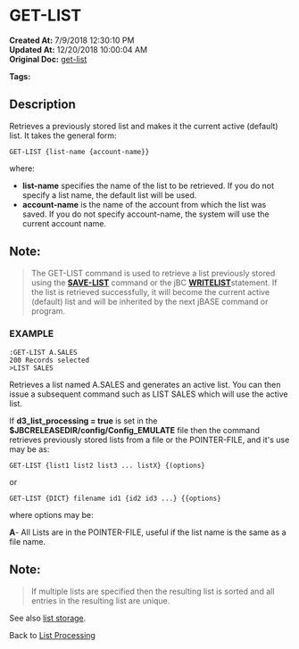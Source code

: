 # GET-LIST

**Created At:** 7/9/2018 12:30:10 PM  
**Updated At:** 12/20/2018 10:00:04 AM  
**Original Doc:** [get-list](https://docs.jbase.com/47026-lists/get-list)  

**Tags:**
<badge text='jql' vertical='middle' />
<badge text='lists' vertical='middle' />

## Description 

Retrieves a previously stored list and makes it the current active (default) list. It takes the general form:

```
GET-LIST {list-name {account-name}}
```

where:

- **list-name** specifies the name of the list to be retrieved. If you do not specify a list name, the default list will be used.
- **account-name** is the name of the account from which the list was saved. If you do not specify account-name, the system will use the current account name.




## Note:


> The GET-LIST command is used to retrieve a list previously stored using the [**SAVE-LIST**](./../save-list) command or the jBC [**WRITELIST**](./../../../jbase-basic-%28jbc%29/writelist)statement. If the list is retrieved successfully, it will become the current active (default) list and will be inherited by the next jBASE command or program.




### EXAMPLE

```
:GET-LIST A.SALES
200 Records selected
>LIST SALES
```

Retrieves a list named A.SALES and generates an active list. You can then issue a subsequent command such as LIST SALES which will use the active list.

If **d3\_list\_processing = true** is set in the **$JBCRELEASEDIR/config/Config\_EMULATE** file then the command retrieves previously stored lists from a file or the POINTER-FILE, and it's use may be as:

```
GET-LIST {list1 list2 list3 ... listX} {(options}
```

or

```
GET-LIST {DICT} filename id1 {id2 id3 ...} {{options}
```

where options may be:

**A**- All Lists are in the POINTER-FILE, useful if the list name is the same as a file name.

## Note:


> If multiple lists are specified then the resulting list is sorted and all entries in the resulting list are unique.




See also [list storage](./../list-storage).

Back to [List Processing](./../list-processing)


